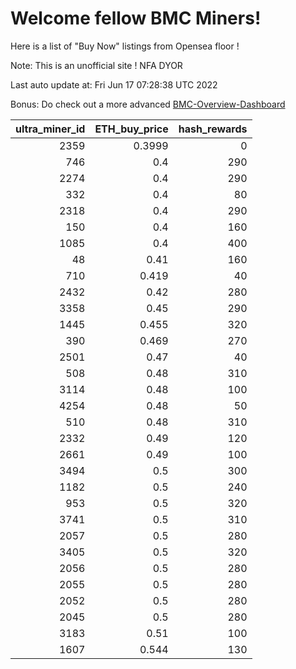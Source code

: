 # Welcome fellow BMC Miners!
Here is a list of "Buy Now" listings from Opensea floor !

Note: This is an unofficial site ! NFA DYOR

Last auto update at: Fri Jun 17 07:28:38 UTC 2022

Bonus: Do check out a more advanced [BMC-Overview-Dashboard](https://dune.com/defifunk/BMC-Overview-Dashboard)


|   ultra_miner_id |   ETH_buy_price |   hash_rewards |
|-----------------:|----------------:|---------------:|
|             2359 |          0.3999 |              0 |
|              746 |          0.4    |            290 |
|             2274 |          0.4    |            290 |
|              332 |          0.4    |             80 |
|             2318 |          0.4    |            290 |
|              150 |          0.4    |            160 |
|             1085 |          0.4    |            400 |
|               48 |          0.41   |            160 |
|              710 |          0.419  |             40 |
|             2432 |          0.42   |            280 |
|             3358 |          0.45   |            290 |
|             1445 |          0.455  |            320 |
|              390 |          0.469  |            270 |
|             2501 |          0.47   |             40 |
|              508 |          0.48   |            310 |
|             3114 |          0.48   |            100 |
|             4254 |          0.48   |             50 |
|              510 |          0.48   |            310 |
|             2332 |          0.49   |            120 |
|             2661 |          0.49   |            100 |
|             3494 |          0.5    |            300 |
|             1182 |          0.5    |            240 |
|              953 |          0.5    |            320 |
|             3741 |          0.5    |            310 |
|             2057 |          0.5    |            280 |
|             3405 |          0.5    |            320 |
|             2056 |          0.5    |            280 |
|             2055 |          0.5    |            280 |
|             2052 |          0.5    |            280 |
|             2045 |          0.5    |            280 |
|             3183 |          0.51   |            100 |
|             1607 |          0.544  |            130 |